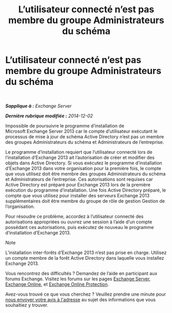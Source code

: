 ﻿---
title: 'L’utilisateur connecté n’est pas membre du groupe Administrateurs du schéma'
TOCTitle: L’utilisateur connecté n’est pas membre du groupe Administrateurs du schéma
ms:assetid: a4a3f293-afb9-4c00-aa07-c438238b6a98
ms:mtpsurl: https://technet.microsoft.com/fr-fr/library/ms.exch.setupreadiness.schemaupdaterequired(v=EXCHG.150)
ms:contentKeyID: 50478830
ms.date: 04/24/2018
mtps_version: v=EXCHG.150
ms.translationtype: HT
---

# L’utilisateur connecté n’est pas membre du groupe Administrateurs du schéma

 

_**Sapplique à :** Exchange Server_

_**Dernière rubrique modifiée :** 2014-12-02_

Impossible de poursuivre le programme d’installation de Microsoft Exchange Server 2013 car le compte d’utilisateur exécutant le processus de mise à jour de schéma Active Directory n’est pas un membre des groupes Administrateurs du schéma et Administrateurs de l’entreprise.

Le programme d’installation requiert que l’utilisateur connecté lors de l’installation d’Exchange 2013 ait l’autorisation de créer et modifier des objets dans Active Directory. Si vous exécutez le programme d’installation d’Exchange 2013 dans votre organisation pour la première fois, le compte que vous utilisez doit être membre des groupes Administrateurs du schéma et Administrateurs de l’entreprise. Ces autorisations sont requises car Active Directory est préparé pour Exchange 2013 lors de la première exécution du programme d’installation. Une fois Active Directory préparé, le compte que vous utilisez pour installer des serveurs Exchange 2013 supplémentaires doit être membre du groupe de rôle de gestion Gestion de l’organisation.

Pour résoudre ce problème, accordez à l’utilisateur connecté des autorisations appropriées ou ouvrez une session à l’aide d’un compte possédant ces autorisations, puis exécutez de nouveau le programme d’installation d’Exchange 2013.

> [!NOTE]
> L’installation inter-forêts d’Exchange 2013 n’est pas prise en charge. Utilisez un compte membre de la forêt Active Directory dans laquelle vous installez Exchange 2013.


Vous rencontrez des difficultés ? Demandez de l’aide en participant aux forums Exchange. Visitez les forums sur les pages [Exchange Server](https://go.microsoft.com/fwlink/p/?linkid=60612), [Exchange Online](https://go.microsoft.com/fwlink/p/?linkid=267542), et [Exchange Online Protection](https://go.microsoft.com/fwlink/p/?linkid=285351).

Avez-vous trouvé ce que vous cherchez ? Veuillez prendre une minute pour [nous envoyer votre avis à l'adresse](mailto:exsetuphelpfeedback@microsoft.com?subject=exchange%202013%20setup%20help%20feedback) au sujet des informations que vous souhaitiez y trouver.

